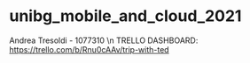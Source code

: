 # unibg_mobile_and_cloud_2021
Andrea Tresoldi - 1077310 \n
TRELLO DASHBOARD: https://trello.com/b/Rnu0cAAv/trip-with-ted
